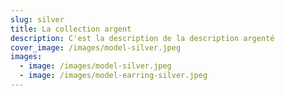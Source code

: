 ```yaml
---
slug: silver
title: La collection argent
description: C'est la description de la description argenté
cover_image: /images/model-silver.jpeg
images:
  - image: /images/model-silver.jpeg
  - image: /images/model-earring-silver.jpeg
---
```

